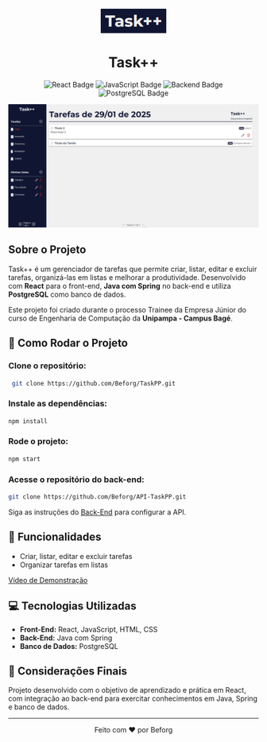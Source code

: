 <p align="center">
  <img src="https://github.com/Beforg/assets/blob/main/taskpp/logo.png" alt="Logo">
</p>

<h1 align="center">Task++</h1>

<p align="center">
  <img src="https://img.shields.io/badge/react-%2320232a.svg?style=for-the-badge&logo=react&logoColor=%2361DAFB" alt="React Badge">
  <img src="https://img.shields.io/badge/javascript-%23323330.svg?style=for-the-badge&logo=javascript&logoColor=%23F7DF1E" alt="JavaScript Badge">
  <img src="https://img.shields.io/badge/backend-java%20spring-%236DB33F?style=for-the-badge&logo=spring" alt="Backend Badge">
  <img src="https://img.shields.io/badge/database-postgresql-%23336791.svg?style=for-the-badge&logo=postgresql&logoColor=white" alt="PostgreSQL Badge">
</p>

<p align="center">
  <img src="https://github.com/Beforg/assets/blob/main/taskpp/p1.png" alt="Preview Image" width="600">
</p>

## Sobre o Projeto

Task++ é um gerenciador de tarefas que permite criar, listar, editar e excluir tarefas, organizá-las em listas e melhorar a produtividade. Desenvolvido com **React** para o front-end, **Java com Spring** no back-end e utiliza **PostgreSQL** como banco de dados.

Este projeto foi criado durante o processo Trainee da Empresa Júnior do curso de Engenharia de Computação da **Unipampa - Campus Bagé**.

## 🚀 Como Rodar o Projeto

### Clone o repositório:

```bash
 git clone https://github.com/Beforg/TaskPP.git
```

### Instale as dependências:

```bash
npm install
```

### Rode o projeto:

```bash
npm start
```

### Acesse o repositório do back-end:

```bash
git clone https://github.com/Beforg/API-TaskPP.git
```

Siga as instruções do [Back-End](https://github.com/Beforg/API-TaskPP) para configurar a API.

## 🔧 Funcionalidades

- Criar, listar, editar e excluir tarefas
- Organizar tarefas em listas

[Vídeo de Demonstração](https://www.linkedin.com/posts/beforg_java-springboot-react-activity-7290555487719190528-QAoE?utm_source=share&utm_medium=member_desktop)

## 💻 Tecnologias Utilizadas

- **Front-End:** React, JavaScript, HTML, CSS
- **Back-End:** Java com Spring
- **Banco de Dados:** PostgreSQL

## 📌 Considerações Finais

Projeto desenvolvido com o objetivo de aprendizado e prática em React, com integração ao back-end para exercitar conhecimentos em Java, Spring e banco de dados.

---
<p align="center">Feito com ❤ por Beforg</p>

